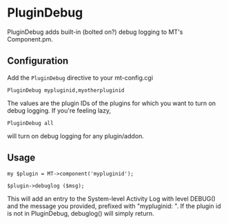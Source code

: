 # PluginDebug

PluginDebug adds built-in (bolted on?) debug logging to MT's Component.pm.

## Configuration

Add the `PluginDebug` directive to your mt-config.cgi

    PluginDebug mypluginid,myotherpluginid

The values are the plugin IDs of the plugins for which you want to turn on debug logging. If you're feeling lazy,

    PluginDebug all

will turn on debug logging for any plugin/addon.

## Usage

    my $plugin = MT->component('mypluginid');

    $plugin->debuglog ($msg);

This will add an entry to the System-level Activity Log with level DEBUG() and the message you provided, prefixed with "mypluginid: ". If the plugin id is not in PluginDebug, debuglog() will simply return.